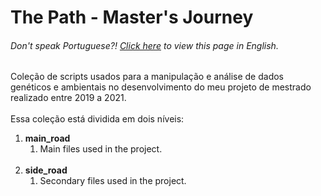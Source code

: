 # The Path - Master's Journey

<h6> Don't speak Portuguese?! <a href = "https://github.com/gosvnavarro/The_Path_Masters_Journey/blob/main/README-en.md">Click here</a> to view this page in English.</h6>

Coleção de scripts usados para a manipulação e análise de dados genéticos e ambientais no desenvolvimento do meu projeto de mestrado realizado entre 2019 a 2021. 
<br>
<br>
Essa coleção está dividida em dois níveis:
<br>
<ol>
    <li><b>main_road</b>
    <ol>
        <li>Main files used in the project.</li>
    </ol>
    </li>
    <br>
    <li><b>side_road</b>
    <ol>
        <li>Secondary files used in the project.</li>
    </ol>
    </li>
</ol>
